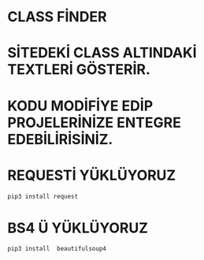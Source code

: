 # CLASS FİNDER
# SİTEDEKİ CLASS ALTINDAKİ TEXTLERİ GÖSTERİR.
# KODU MODİFİYE EDİP PROJELERİNİZE ENTEGRE EDEBİLİRİSİNİZ.
# REQUESTİ YÜKLÜYORUZ
```bash
pip3 install request
```
# BS4 Ü YÜKLÜYORUZ
```bash
pip3 install  beautifulsoup4
```
